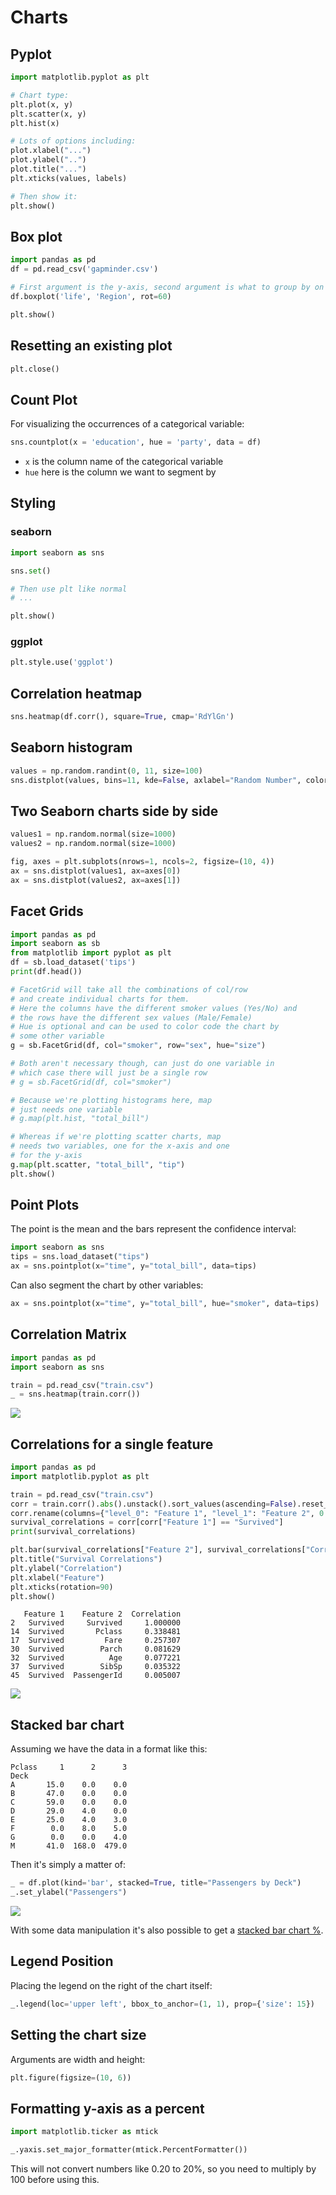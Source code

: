 # Charts

## Pyplot

```python
import matplotlib.pyplot as plt

# Chart type:
plt.plot(x, y)
plt.scatter(x, y)
plt.hist(x)

# Lots of options including:
plot.xlabel("...")
plot.ylabel("..")
plot.title("...")
plt.xticks(values, labels)

# Then show it:
plt.show()
```

## Box plot

```python
import pandas as pd
df = pd.read_csv('gapminder.csv')

# First argument is the y-axis, second argument is what to group by on the x-axis
df.boxplot('life', 'Region', rot=60)

plt.show()
```

## Resetting an existing plot

```python
plt.close()
```

## Count Plot

For visualizing the occurrences of a categorical variable:

```python
sns.countplot(x = 'education', hue = 'party', data = df)
```

* `x` is the column name of the categorical variable
* `hue` here is the column we want to segment by

## Styling

### seaborn

```python
import seaborn as sns

sns.set()

# Then use plt like normal
# ...

plt.show()
```

### ggplot

```python
plt.style.use('ggplot')
```

## Correlation heatmap

```python
sns.heatmap(df.corr(), square=True, cmap='RdYlGn')
```

## Seaborn histogram

```python
values = np.random.randint(0, 11, size=100)
sns.distplot(values, bins=11, kde=False, axlabel="Random Number", color="#0343DF")
```

## Two Seaborn charts side by side

```python
values1 = np.random.normal(size=1000)
values2 = np.random.normal(size=1000)

fig, axes = plt.subplots(nrows=1, ncols=2, figsize=(10, 4))
ax = sns.distplot(values1, ax=axes[0])
ax = sns.distplot(values2, ax=axes[1])
```

## Facet Grids

```python
import pandas as pd
import seaborn as sb
from matplotlib import pyplot as plt
df = sb.load_dataset('tips')
print(df.head())

# FacetGrid will take all the combinations of col/row
# and create individual charts for them.
# Here the columns have the different smoker values (Yes/No) and
# the rows have the different sex values (Male/Female)
# Hue is optional and can be used to color code the chart by
# some other variable
g = sb.FacetGrid(df, col="smoker", row="sex", hue="size")

# Both aren't necessary though, can just do one variable in
# which case there will just be a single row
# g = sb.FacetGrid(df, col="smoker")

# Because we're plotting histograms here, map
# just needs one variable
# g.map(plt.hist, "total_bill")

# Whereas if we're plotting scatter charts, map
# needs two variables, one for the x-axis and one
# for the y-axis
g.map(plt.scatter, "total_bill", "tip")
plt.show()
```

## Point Plots

The point is the mean and the bars represent the confidence interval:

```python
import seaborn as sns
tips = sns.load_dataset("tips")
ax = sns.pointplot(x="time", y="total_bill", data=tips)
```

Can also segment the chart by other variables:

```python
ax = sns.pointplot(x="time", y="total_bill", hue="smoker", data=tips)
```

## Correlation Matrix

```python
import pandas as pd
import seaborn as sns

train = pd.read_csv("train.csv")
_ = sns.heatmap(train.corr())
```

![](https://github.com/mattm/python-cheat-sheet/blob/master/images/correlation-matrix.png?raw=true)

## Correlations for a single feature

```python
import pandas as pd
import matplotlib.pyplot as plt

train = pd.read_csv("train.csv")
corr = train.corr().abs().unstack().sort_values(ascending=False).reset_index()
corr.rename(columns={"level_0": "Feature 1", "level_1": "Feature 2", 0: "Correlation"}, inplace=True)
survival_correlations = corr[corr["Feature 1"] == "Survived"]
print(survival_correlations)

plt.bar(survival_correlations["Feature 2"], survival_correlations["Correlation"])
plt.title("Survival Correlations")
plt.ylabel("Correlation")
plt.xlabel("Feature")
plt.xticks(rotation=90)
plt.show()
```

```
   Feature 1    Feature 2  Correlation
2   Survived     Survived     1.000000
14  Survived       Pclass     0.338481
17  Survived         Fare     0.257307
30  Survived        Parch     0.081629
32  Survived          Age     0.077221
37  Survived        SibSp     0.035322
45  Survived  PassengerId     0.005007
```

![](https://github.com/mattm/python-cheat-sheet/blob/master/images/correlation-bar-chart.png?raw=true)

## Stacked bar chart

Assuming we have the data in a format like this:

```
Pclass     1      2      3
Deck                      
A       15.0    0.0    0.0
B       47.0    0.0    0.0
C       59.0    0.0    0.0
D       29.0    4.0    0.0
E       25.0    4.0    3.0
F        0.0    8.0    5.0
G        0.0    0.0    4.0
M       41.0  168.0  479.0
```

Then it's simply a matter of:

```python
_ = df.plot(kind='bar', stacked=True, title="Passengers by Deck")
_.set_ylabel("Passengers")
```

![](https://github.com/mattm/python-cheat-sheet/blob/master/images/stacked-bar-chart.png?raw=true)

With some data manipulation it's also possible to get a [stacked bar chart %](https://github.com/mattm/python-cheat-sheet/blob/master/data-frames.MD#calculating-percentages-for-a-stacked-bar-chart).

## Legend Position

Placing the legend on the right of the chart itself:

```python
_.legend(loc='upper left', bbox_to_anchor=(1, 1), prop={'size': 15})
```

## Setting the chart size

Arguments are width and height:

```python
plt.figure(figsize=(10, 6))
```

## Formatting y-axis as a percent

```python
import matplotlib.ticker as mtick

_.yaxis.set_major_formatter(mtick.PercentFormatter())
```

This will not convert numbers like 0.20 to 20%, so you need to multiply by 100 before using this.
